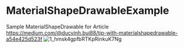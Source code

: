 # MaterialShapeDrawableExample
 Sample MaterialShapeDrawable for Article https://medium.com/@ducvinh.bui88/tip-with-materialshapedrawable-a54e425d523f
![1_hmsk4gpfbRTKpRinkuK7Ng](https://user-images.githubusercontent.com/10649528/109785147-6ccb2000-7c3e-11eb-8820-e2410436b4da.png)

